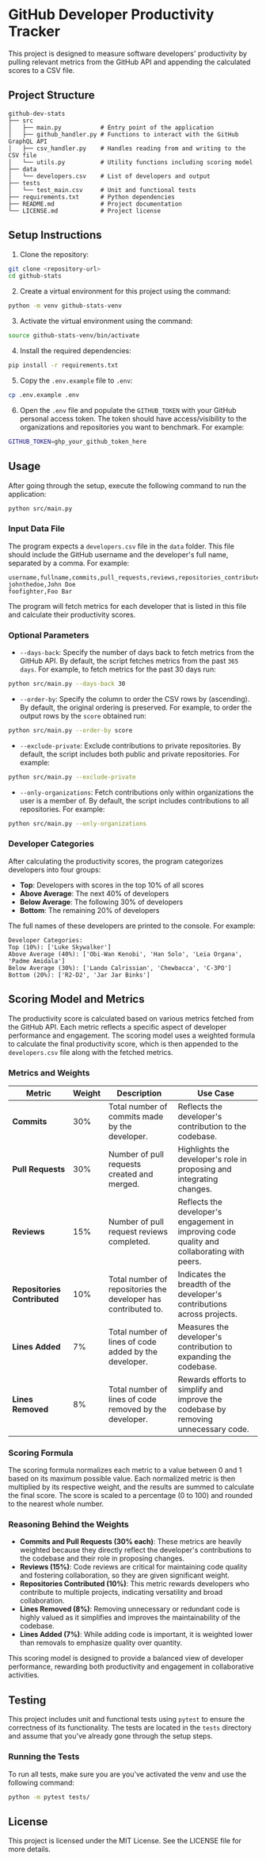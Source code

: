 # GitHub Developer Productivity Tracker

This project is designed to measure software developers' productivity by pulling relevant metrics from the GitHub API and appending the calculated scores to a CSV file. 

## Project Structure

```
github-dev-stats
├── src
│   ├── main.py           # Entry point of the application
│   ├── github_handler.py # Functions to interact with the GitHub GraphQL API
│   ├── csv_handler.py    # Handles reading from and writing to the CSV file
│   └── utils.py          # Utility functions including scoring model
├── data
│   └── developers.csv    # List of developers and output
├── tests
│   └── test_main.csv     # Unit and functional tests
├── requirements.txt      # Python dependencies
├── README.md             # Project documentation
└── LICENSE.md            # Project license
```

## Setup Instructions

1. Clone the repository:
```bash
git clone <repository-url>
cd github-stats
```

2. Create a virtual environment for this project using the command:
```bash
python -m venv github-stats-venv
```

3. Activate the virtual environment using the command:
```bash
source github-stats-venv/bin/activate
```

4. Install the required dependencies:
```bash
pip install -r requirements.txt
```

5. Copy the `.env.example` file to `.env`:
```bash
cp .env.example .env
```

6. Open the `.env` file and populate the `GITHUB_TOKEN` with your GitHub personal access token. The token should have access/visibility to the organizations and repositories you want to benchmark. For example:
```bash
GITHUB_TOKEN=ghp_your_github_token_here
```

## Usage

After going through the setup, execute the following command to run the application:
```bash
python src/main.py
```

### Input Data File

The program expects a `developers.csv` file in the `data` folder. This file should include the GitHub username and the developer's full name, separated by a comma. For example:

```csv
username,fullname,commits,pull_requests,reviews,repositories_contributed,lines_added,lines_removed,score,last_updated,manager
johnthedoe,John Doe
foofighter,Foo Bar
```

The program will fetch metrics for each developer that is listed in this file and calculate their productivity scores.

### Optional Parameters

- `--days-back`: Specify the number of days back to fetch metrics from the GitHub API. By default, the script fetches metrics from the past `365 days`. For example, to fetch metrics for the past 30 days run:
```bash
python src/main.py --days-back 30
```
- `--order-by`: Specify the column to order the CSV rows by (ascending). By default, the original ordering is preserved. For example, to order the output rows by the `score` obtained run:
```bash
python src/main.py --order-by score
```
- `--exclude-private`: Exclude contributions to private repositories. By default, the script includes both public and private repositories. For example:
```bash
python src/main.py --exclude-private
```
- `--only-organizations`: Fetch contributions only within organizations the user is a member of. By default, the script includes contributions to all repositories. For example:
```bash
python src/main.py --only-organizations
```

### Developer Categories

After calculating the productivity scores, the program categorizes developers into four groups:
- **Top**: Developers with scores in the top 10% of all scores
- **Above Average**: The next 40% of developers
- **Below Average**: The following 30% of developers
- **Bottom**: The remaining 20% of developers

The full names of these developers are printed to the console. For example:
```plaintext
Developer Categories:
Top (10%): ['Luke Skywalker']
Above Average (40%): ['Obi-Wan Kenobi', 'Han Solo', 'Leia Organa', 'Padme Amidala']
Below Average (30%): ['Lando Calrissian', 'Chewbacca', 'C-3PO']
Bottom (20%): ['R2-D2', 'Jar Jar Binks']
```

## Scoring Model and Metrics

The productivity score is calculated based on various metrics fetched from the GitHub API. Each metric reflects a specific aspect of developer performance and engagement. The scoring model uses a weighted formula to calculate the final productivity score, which is then appended to the `developers.csv` file along with the fetched metrics.

### Metrics and Weights

| Metric                     | Weight | Description                                                                                     | Use Case                                                                                     |
|----------------------------|--------|-------------------------------------------------------------------------------------------------|---------------------------------------------------------------------------------------------|
| **Commits**                | 30%    | Total number of commits made by the developer.                                                 | Reflects the developer's contribution to the codebase.                                      |
| **Pull Requests**          | 30%    | Number of pull requests created and merged.                                                    | Highlights the developer's role in proposing and integrating changes.                      |
| **Reviews**                | 15%    | Number of pull request reviews completed.                                                      | Reflects the developer's engagement in improving code quality and collaborating with peers. |
| **Repositories Contributed** | 10%   | Total number of repositories the developer has contributed to.                                 | Indicates the breadth of the developer's contributions across projects.                    |
| **Lines Added**            | 7%     | Total number of lines of code added by the developer.                                          | Measures the developer's contribution to expanding the codebase.                           |
| **Lines Removed**          | 8%    | Total number of lines of code removed by the developer.                                        | Rewards efforts to simplify and improve the codebase by removing unnecessary code.          |

### Scoring Formula

The scoring formula normalizes each metric to a value between 0 and 1 based on its maximum possible value. Each normalized metric is then multiplied by its respective weight, and the results are summed to calculate the final score. The score is scaled to a percentage (0 to 100) and rounded to the nearest whole number.

### Reasoning Behind the Weights

- **Commits and Pull Requests (30% each)**: These metrics are heavily weighted because they directly reflect the developer's contributions to the codebase and their role in proposing changes.
- **Reviews (15%)**: Code reviews are critical for maintaining code quality and fostering collaboration, so they are given significant weight.
- **Repositories Contributed (10%)**: This metric rewards developers who contribute to multiple projects, indicating versatility and broad collaboration.
- **Lines Removed (8%)**: Removing unnecessary or redundant code is highly valued as it simplifies and improves the maintainability of the codebase.
- **Lines Added (7%)**: While adding code is important, it is weighted lower than removals to emphasize quality over quantity.

This scoring model is designed to provide a balanced view of developer performance, rewarding both productivity and engagement in collaborative activities.

## Testing

This project includes unit and functional tests using `pytest` to ensure the correctness of its functionality. The tests are located in the `tests` directory and assume that you've already gone through the setup steps.

### Running the Tests

To run all tests, make sure you are you've activated the venv and use the following command:
```bash
python -m pytest tests/
```

## License

This project is licensed under the MIT License. See the LICENSE file for more details.